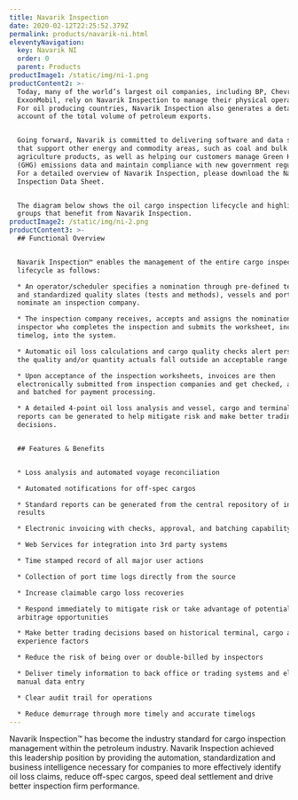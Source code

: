 ```yaml
---
title: Navarik Inspection
date: 2020-02-12T22:25:52.379Z
permalink: products/navarik-ni.html
eleventyNavigation:
  key: Navarik NI
  order: 0
  parent: Products
productImage1: /static/img/ni-1.png
productContent2: >-
  Today, many of the world’s largest oil companies, including BP, Chevron, and
  ExxonMobil, rely on Navarik Inspection to manage their physical operations.
  For oil producing countries, Navarik Inspection also generates a detailed
  account of the total volume of petroleum exports.


  Going forward, Navarik is committed to delivering software and data services
  that support other energy and commodity areas, such as coal and bulk
  agriculture products, as well as helping our customers manage Green House Gas
  (GHG) emissions data and maintain compliance with new government regulations.
  For a detailed overview of Navarik Inspection, please download the Navarik
  Inspection Data Sheet.


  The diagram below shows the oil cargo inspection lifecycle and highlights the
  groups that benefit from Navarik Inspection.
productImage2: /static/img/ni-2.png
productContent3: >-
  ## Functional Overview 


  Navarik Inspection™ enables the management of the entire cargo inspection
  lifecycle as follows:

  * An operator/scheduler specifies a nomination through pre-defined templates
  and standardized quality slates (tests and methods), vessels and ports to
  nominate an inspection company.

  * The inspection company receives, accepts and assigns the nomination to an
  inspector who completes the inspection and submits the worksheet, including
  timelog, into the system.

  * Automatic oil loss calculations and cargo quality checks alert personal if
  the quality and/or quantity actuals fall outside an acceptable range.

  * Upon acceptance of the inspection worksheets, invoices are then
  electronically submitted from inspection companies and get checked, approved
  and batched for payment processing.

  * A detailed 4-point oil loss analysis and vessel, cargo and terminal trending
  reports can be generated to help mitigate risk and make better trading
  decisions.


  ## Features & Benefits


  * Loss analysis and automated voyage reconciliation

  * Automated notifications for off-spec cargos

  * Standard reports can be generated from the central repository of inspection
  results

  * Electronic invoicing with checks, approval, and batching capability

  * Web Services for integration into 3rd party systems

  * Time stamped record of all major user actions

  * Collection of port time logs directly from the source

  * Increase claimable cargo loss recoveries

  * Respond immediately to mitigate risk or take advantage of potential
  arbitrage opportunities

  * Make better trading decisions based on historical terminal, cargo and vessel
  experience factors

  * Reduce the risk of being over or double-billed by inspectors

  * Deliver timely information to back office or trading systems and eliminate
  manual data entry

  * Clear audit trail for operations

  * Reduce demurrage through more timely and accurate timelogs
---
```

Navarik Inspection™ has become the industry standard for cargo inspection management within the petroleum industry. Navarik Inspection achieved this leadership position by providing the automation, standardization and business intelligence necessary for companies to more effectively identify oil loss claims, reduce off-spec cargos, speed deal settlement and drive better inspection firm performance.
